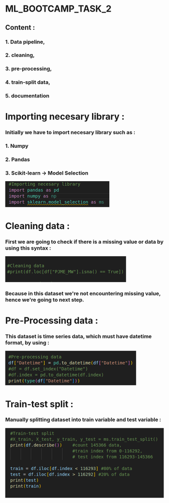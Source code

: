 # ML_BOOTCAMP_TASK_2
## Content :
### 1. Data pipeline, 
### 2. cleaning, 
### 3. pre-processing, 
### 4. train-split data, 
### 5. documentation

# Importing necesary library :
### Initially we have to import necesary library such as :
### 1. Numpy
### 2. Pandas
### 3. Scikit-learn -> Model Selection

![alt text](<Import library.png>)

# Cleaning data :
### First we are going to check if there is a missing value or data by using this syntax :

![alt text](<Cleaning data.png>)

### Because in this dataset we're not encountering missing value, hence we're going to next step.

# Pre-Processing data :
### This dataset is time series data, which must have datetime format, by using :


![alt text](<Pre-process data.png>)

# Train-test split :
### Manually splitting dataset into train variable and test variable :

![alt text](<Train-test split.png>)